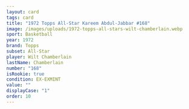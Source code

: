 ```yaml
---
layout: card
tags: card
title: "1972 Topps All-Star Kareem Abdul-Jabbar #168"
image: /images/uploads/1972-topps-all-stars-wilt-chamberlain.webp
sport: Basketball
year: 1972
brand: Topps
subset: All-Star
player: Wilt Chamberlain
lastName: Chamberlain
number: "168"
isRookie: true
condition: EX-EXMINT
value: ""
displayCase: "1"
order: 10
---
```

